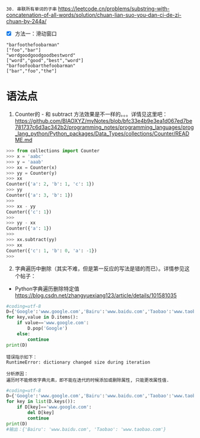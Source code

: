 
`30. 串联所有单词的子串` https://leetcode.cn/problems/substring-with-concatenation-of-all-words/solution/chuan-lian-suo-you-dan-ci-de-zi-chuan-by-244a/
- [x] 方法一：滑动窗口

```
"barfoothefoobarman"
["foo","bar"]
"wordgoodgoodgoodbestword"
["word","good","best","word"]
"barfoofoobarthefoobarman"
["bar","foo","the"]
```

# 语法点

1. Counter的 - 和 subtract 方法效果是不一样的。。。详情见这里吧： https://github.com/BIAOXYZ/myNotes/blob/bfc33e4b9e3ea1d067ed7be781737c6d3ac342b2/programming_notes/programming_languages/prog_lang_python/Python_packages/Data_Types/collections/Counter/README.md
```py
>>> from collections import Counter
>>> x = 'aabc'
>>> y = 'aaab'
>>> xx = Counter(x)
>>> yy = Counter(y)
>>> xx
Counter({'a': 2, 'b': 1, 'c': 1})
>>> yy
Counter({'a': 3, 'b': 1})
>>>
>>> xx - yy
Counter({'c': 1})
>>>
>>> yy - xx
Counter({'a': 1})
>>>
>>> xx.subtract(yy)
>>> xx
Counter({'c': 1, 'b': 0, 'a': -1})
>>>
```

2. 字典遍历中删除（其实不难，但是第一反应的写法是错的而已）。详情参见这个帖子：
- Python字典遍历删除特定值 https://blog.csdn.net/zhangyuexiang123/article/details/101581035
```py
#coding=utf-8
D={'Google':'www.google.com','Bairu':'www.baidu.com','Taobao':'www.taobao.com'}
for key,value in D.items():
    if value=='www.google.com':
        D.pop('Google')
    else:
        continue
print(D)
```
```console
错误指示如下：
RuntimeError: dictionary changed size during iteration

分析原因：
遍历时不能修改字典元素，即不能在迭代的时候添加或删除属性, 只能更改属性值. 
```
```py
#coding=utf-8
D={'Google':'www.google.com','Bairu':'www.baidu.com','Taobao':'www.taobao.com'}
for key in list(D.keys()):
    if D[key]=='www.google.com':
        del D[key]
        continue
print(D)
#输出：{'Bairu': 'www.baidu.com', 'Taobao': 'www.taobao.com'}
```
